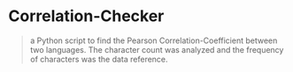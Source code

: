 # Correlation-Checker


>a Python script to find the Pearson Correlation-Coefficient between two languages. The character count was analyzed and the frequency of characters was the data reference.
